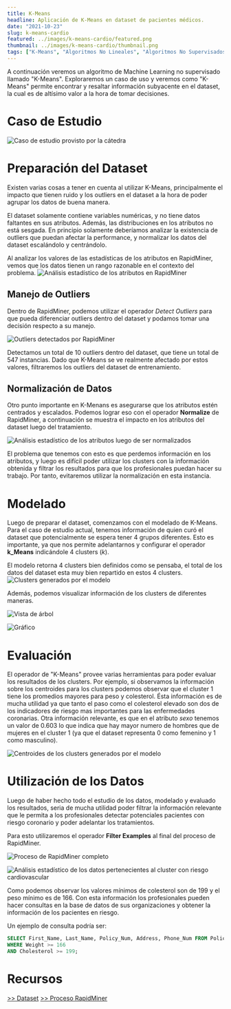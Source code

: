 ```yaml
---
title: K-Means 
headline: Aplicación de K-Means en dataset de pacientes médicos.
date: "2021-10-23"
slug: k-means-cardio
featured: ../images/k-means-cardio/featured.png
thumbnail: ../images/k-means-cardio/thumbnail.png
tags: ["K-Means", "Algoritmos No Lineales", "Algoritmos No Supervisados", "RapidMiner", "Clustering", "Outliers"]
---
```


A continuación veremos un algoritmo de Machine Learning no supervisado llamado "K-Means".
Exploraremos un caso de uso y veremos como "K-Means" permite encontrar y resaltar información
subyacente en el dataset, la cual es de altísimo valor a la hora de tomar decisiones.

# Caso de Estudio

![Caso de estudio provisto por la cátedra](../images/k-means-cardio/case.png)

# Preparación del Dataset
Existen varias cosas a tener en cuenta al utilizar K-Means, principalmente el impacto
que tienen ruido y los outliers en el dataset a la hora de poder agrupar los datos
de buena manera.

El dataset solamente contiene variables numéricas, y no tiene datos faltantes en sus
atributos. Además, las distribuciones en los atributos no está sesgada. En principio
solamente deberíamos analizar la existencia de outliers que puedan afectar la performance,
y normalizar los datos del dataset escalándolo y centrándolo.

Al analizar los valores de las estadísticas de los atributos en RapidMiner, vemos que
los datos tienen un rango razonable en el contexto del problema.
![Análisis estadístico de los atributos en RapidMiner](../images/k-means-cardio/stats.png)

## Manejo de Outliers
Dentro de RapidMiner, podemos utilizar el operador _Detect Outliers_ para que pueda
diferenciar outliers dentro del dataset y podamos tomar una decisión respecto a su manejo.

![Outliers detectados por RapidMiner](../images/k-means-cardio/outliers.png)

Detectamos un total de 10 outliers dentro del dataset, que tiene un total de 547 instancias.
Dado que K-Means se ve realmente afectado por estos valores, filtraremos los outliers
del dataset de entrenamiento.

## Normalización de Datos
Otro punto importante en K-Menans es asegurarse que los atributos estén centrados y escalados.
Podemos lograr eso con el operador __Normalize__ de RapidMiner, a continuación se muestra
el impacto en los atributos del dataset luego del tratamiento.

![Análisis estadístico de los atributos luego de ser normalizados](../images/k-means-cardio/stats-norm.png)

El problema que tenemos con esto es que perdemos información en los atributos,
y luego es difícil poder utilizar los clusters con la información obtenida y
filtrar los resultados para que los profesionales puedan hacer su trabajo.
Por tanto, evitaremos utilizar la normalización en esta instancia. 

# Modelado
Luego de preparar el dataset, comenzamos con el modelado de K-Means.
Para el caso de estudio actual, tenemos información de quien curó el dataset
que potencialmente se espera tener 4 grupos diferentes. Esto es importante, ya
que nos permite adelantarnos y configurar el operador __k_Means__ indicándole
4 clusters (_k_).

El modelo retorna 4 clusters bien definidos como se pensaba, el total de
los datos del dataset esta muy bien repartido en estos 4 clusters.
![Clusters generados por el modelo](../images/k-means-cardio/model.png)

Además, podemos visualizar información de los clusters de diferentes maneras.

![Vista de árbol](../images/k-means-cardio/cluster-tree.png)

![Gráfico](../images/k-means-cardio/cluster-plot.png)

# Evaluación
El operador de "K-Means" provee varias herramientas para poder evaluar los
resultados de los clusters. Por ejemplo, si observamos la información sobre los
centroides para los clusters podemos observar que el cluster 1 tiene los
promedios mayores para peso y colesterol. Ésta información es de mucha utilidad
ya que tanto el paso como el colesterol elevado son dos de los indicadores de
riesgo mas importantes para las enfermedades coronarias. Otra información
relevante, es que en el atributo _sexo_ tenemos un valor de 0.603 lo que indica
que hay mayor numero de hombres que de mujeres en el cluster 1 (ya que el
dataset representa 0 como femenino y 1 como masculino).

![Centroides de los clusters generados por el modelo](../images/k-means-cardio/cluster-centroids.png)

# Utilización de los Datos
Luego de haber hecho todo el estudio de los datos, modelado y evaluado los
resultados, seria de mucha utilidad poder filtrar la información relevante
que le permita a los profesionales detectar potenciales pacientes con riesgo
coronario y poder adelantar los tratamientos.

Para esto utilizaremos el operador __Filter Examples__ al final del proceso de
RapidMiner.

![Proceso de RapidMiner completo](../images/k-means-cardio/rm-process.png)

![Análisis estadístico de los datos pertenecientes al cluster con riesgo cardiovascular](../images/k-means-cardio/cluster-data.png)

Como podemos observar los valores mínimos de colesterol son de 199 y el peso
mínimo es de 166. Con esta información los profesionales pueden hacer consultas
en la base de datos de sus organizaciones y obtener la información de los
pacientes en riesgo. 

Un ejemplo de consulta podría ser:
```sql
SELECT First_Name, Last_Name, Policy_Num, Address, Phone_Num FROM PolicyHolders_view
WHERE Weight >= 166
AND Cholesterol >= 199;
```

# Recursos
[>> Dataset](k-means-cardio.csv)
[>> Proceso RapidMiner](k-means-cardio.rmp)
